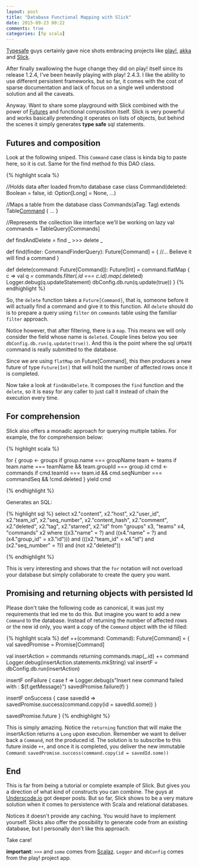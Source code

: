 ```yaml
---
layout: post
title: "Database Functional Mapping with Slick"
date: 2015-09-23 00:22
comments: true
categories: [fp scala]
---
```


[Typesafe](http://www.typesafe.com/) guys certainly gave nice shots embracing projects like [play!](playframework.com), [akka](http://akka.io) and [Slick](http://slick.typesafe.com/).

After finally swallowing the huge change they did on play! itself since its release 1.2.4, I've been heavily playing with play! 2.4.3. I like the ability to use different persistent frameworks, but so far, it comes with the cost of sparse documentation and lack of focus on a single well understood solution and all the caveats.

Anyway. Want to share some playground with Slick combined with the power of [Futures](http://docs.scala-lang.org/overviews/core/futures.html) and functional composition itself. Slick is very powerful and works basically pretending it operates on lists of objects, but behind the scenes it simply generates **type safe** sql statements.

Futures and composition
---

Look at the following sniped. This `Command` case class is kinda big to paste here, so it is cut. Same for the find method fo this DAO class.

{% highlight scala %}

//Holds data after loaded from/to database
case class Command(deleted: Boolean = false,
                   id: Option[Long] = None,
                   ...)

//Maps a table from the database
class Commands(aTag: Tag) extends Table[Command](aTag, "commands") { ... }

//Represents the collection like interface we'll be working on
lazy val commands = TableQuery[Commands]

def findAndDelete = find _ >>> delete _

def find(finder: CommandFinderQuery): Future[Command] = {
  //... Believe it will find a command
}

def delete(command: Future[Command]): Future[Int] = command.flatMap { c =>
  val q = commands.filter(_.id === c.id).map(_.deleted)
  Logger.debug(q.updateStatement)
  dbConfig.db.run(q.update(true))
}
{% endhighlight %}

So, the `delete` function takes a `Future[Command]`, that is, someone before it will actually find a command and give it to this function. All `delete` should do is to prepare a query using `filter` on `commands` table using the familiar `filter` approach.

Notice however, that after filtering, there is a `map`. This means we will only consider the field whose name is `deleted`. Couple lines below you see `dbConfig.db.run(q.update(true))`. And this is the point where the sql `UPDATE` command is really submitted to the database.

Since we are using `flatMap` on Future[Command], this then produces a new future of type `Future[Int]` that will hold the number of affected rows once it is completed.

Now take a look at `findAndDelete`. It composes the `find` function and the `delete`, so it is easy for any caller to just call it instead of chain the execution every time.

For comprehension
---

Slick also offers a monadic approach for querying multiple tables. For example, the for comprehension below:

{% highlight scala %}

for {
  group <- groups if group.name === groupName
  team <- teams if team.name === teamName && team.groupId === group.id
  cmd <- commands if cmd.teamId === team.id && cmd.seqNumber === commandSeq && !cmd.deleted
} yield cmd


{% endhighlight %}


Generates an SQL:

{% highlight sql %}
select x2."content", x2."host", x2."user_id",
       x2."team_id", x2."seq_number", x2."content_hash",
       x2."comment", x2."deleted", x2."tag", x2."starred",
       x2."id"
from "groups" x3, "teams" x4, "commands" x2
where ((x3."name" = ?) and ((x4."name" = ?) and
      (x4."group_id" = x3."id"))) and
      (((x2."team_id" = x4."id") and (x2."seq_number" = ?))
      and (not x2."deleted"))

{% endhighlight %}

This is very interesting and shows that the `for` notation will not overload your database but simply collaborate to create the query you want.

Promising and returning objects with persisted Id
---

Please don't take the following code as canonical, it was just my requirements that led me to do this. But imagine you want to add a new `Command` to the database. Instead of returning the number of affected rows or the new id only, you want a copy of the `Command` object with the id filled:

{% highlight scala %}
def ++(command: Command): Future[Command] = {
  val savedPromise = Promise[Command]

  val insertAction = commands returning commands.map(_.id) += command
  Logger.debug(insertAction.statements.mkString)
  val insertF = dbConfig.db.run(insertAction)

  insertF onFailure {
    case f => Logger.debug(s"Insert new command failed with : ${f.getMessage}")
      savedPromise.failure(f)
  }

  insertF onSuccess {
    case savedId => savedPromise.success(command.copy(id = savedId.some))
  }

  savedPromise.future
}
{% endhighlight %}


This is simply amazing. Notice the `returning` function that will make the insertAction returns a `Long` upon execution. Remember we want to deliver back a `Command`, not the produced id. The solution is to subscribe to this future inside `++`, and once it is completed, you deliver the new immutable `Command`: `savedPromise.success(command.copy(id = savedId.some))`

End
---

This is far from being a tutorial or complete example of Slick. But gives you a direction of what kind of constructs you can combine. The guys at [Underscode.io](http://underscore.io/blog/) got deeper posts. But so far, Slick shows to be a very mature solution when it comes to persistence with Scala and relational databases.

Notices it doesn't provide any caching. You would have to implement yourself. Slicks also offer the possibility to generate code from an existing database, but I personally don't like this approach.

Take care!

**important**: `>>>` and `some` comes from [Scalaz](https://github.com/scalaz/scalaz). `Logger` and `dbConfig` comes from the play! project app.
